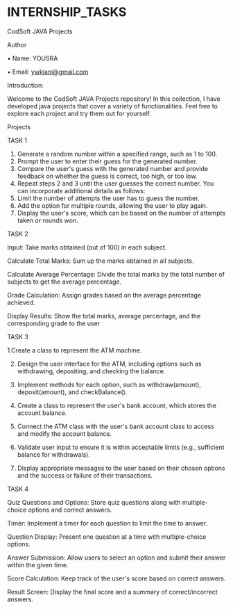 # INTERNSHIP_TASKS

CodSoft JAVA Projects

Author

• Name: YOUSRA

• Email: ywkiani@gmail.com

Introduction:

Welcome to the CodSoft JAVA Projects repository! In this collection, I have developed java projects that cover a variety of functionalities. Feel free to explore each project and try them out for yourself.

Projects

TASK 1
1. Generate a random number within a specified range, such as 1 to 100.
2. Prompt the user to enter their guess for the generated number.
3. Compare the user's guess with the generated number and provide feedback on whether the guess
is correct, too high, or too low.
4. Repeat steps 2 and 3 until the user guesses the correct number.
You can incorporate additional details as follows:
5. Limit the number of attempts the user has to guess the number.
6. Add the option for multiple rounds, allowing the user to play again.
7. Display the user's score, which can be based on the number of attempts taken or rounds won.

TASK 2

Input: Take marks obtained (out of 100) in each subject.

Calculate Total Marks: Sum up the marks obtained in all subjects.

Calculate Average Percentage: Divide the total marks by the total number of subjects to get theaverage percentage.

Grade Calculation: Assign grades based on the average percentage achieved.

Display Results: Show the total marks, average percentage, and the corresponding grade to the user

TASK 3

1.Create a class to represent the ATM machine.

2. Design the user interface for the ATM, including options such as withdrawing, depositing, andchecking the balance.

3. Implement methods for each option, such as withdraw(amount), deposit(amount), and
checkBalance().

4. Create a class to represent the user's bank account, which stores the account balance.

5. Connect the ATM class with the user's bank account class to access and modify the accountbalance.

6. Validate user input to ensure it is within acceptable limits (e.g., sufficient balance for withdrawals).

7. Display appropriate messages to the user based on their chosen options and the success or failureof their transactions.

TASK 4

Quiz Questions and Options: Store quiz questions along with multiple-choice options and correctanswers.

Timer: Implement a timer for each question to limit the time to answer.

Question Display: Present one question at a time with multiple-choice options.

Answer Submission: Allow users to select an option and submit their answer within the giventime.

Score Calculation: Keep track of the user's score based on correct answers.

Result Screen: Display the final score and a summary of correct/incorrect answers.